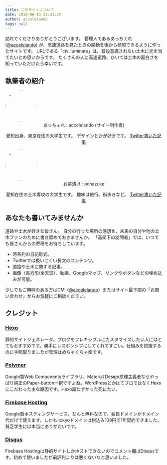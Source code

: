```yaml
---
title: このサイトについて
date: 2018-06-13 22:31:25
author: accelelando
tags: null
---
```

訪れてくださりありがとうございます。
管理人であるあっちぇれ ([@accelelando](https://twitter.com/accelelando)) が、高速道路を見たときの感動を後から参照できるように作ったサイトです。
URLである「civilluminate」は、普段意識されない土木に光を当てたいとの思いからです。
たくさんの人に高速道路、ひいては土木の面白さを知っていただけたら幸いです。

## 執筆者の紹介

<img src="/css/images/profiles/accelelando.jpg" width="100" height="100" style="border-radius:400px;" >
<center>あっちぇれ : accelelando (サイト制作者)

愛知出身、東京在住の大学生です。
デザインとかが好きです。
<a href="https://twitter.com/accelelando" class="none"><paper-button class="article-more-link-button multiple">Twitter</paper-button></a><a href="/authors/accelelando" class="none"><paper-button class="article-more-link-button multiple">書いた記事</paper-button></a></center>

<img src="/css/images/profiles/ochazuke.jpg" width="100" height="100" style="border-radius:400px;" >
<center>お茶漬け : ochazuke

愛知在住の土木専攻の大学生です。
趣味は旅行、街歩きなど。
<a href="https://twitter.com/ochazuke_sax" class="none"><paper-button class="article-more-link-button multiple">Twitter</paper-button></a><a href="/authors/ochazuke" class="none"><paper-button class="article-more-link-button multiple">書いた記事</paper-button></a></center>

## あなたも書いてみませんか
道路や土木が好きな皆さん。
自分の行った場所の感想を、未来の自分や他の土木ファンのために書き留めておきませんか。
「高架下の訪問者」では、いつでも皆さんからの寄稿をお待ちしています。

- 時系列の日記形式。
- Twitterでは扱いにくい長文のコンテンツ。
- 道路や土木に関する記事。
- 画像（長方形/全天球）、動画、Googleマップ、リンクやボタンなどの埋め込みが可能。

少しでもご興味のある方はDM（[@accelelando](https://twitter.com/accelelando)）またはサイト最下部の「お問い合わせ」からお気軽にご相談ください。

## クレジット

### [Hexo](https://hexo.io/)
静的サイトジェネレータ。ブログをフレキシブルにカスタマイズしたい人にはとてもおすすめです。勝手にレスポンシブにしてくれてすごい。仕組みを把握するのに手間取りましたが管理はめちゃくちゃ楽です。

### [Polymer](https://www.polymer-project.org/)
Google製Web Componentsライブラリ。Material Design原理主義者ならやっぱり純正のPaper-button一択ですよね。WordPressとかはてブロではなくHexoにこだわった主な原因です。Hexo超むずかった死にたい。

### [Firebase Hosting](https://firebase.google.com/)
Google製ホスティングサービス。なんと無料なので、独自ドメインがドメイン代だけで使えます。しかも.tokyoドメインは税込み108円で1年契約できました。貧乏学生には本当にありがたいです。

### [Disqus](https://disqus.com/)
Firebase Hostingは静的サイトしかホストできないのでコメント欄はDisqusです。初めて使いましたが前評判よりは悪くないなと思いました。
